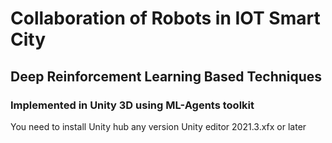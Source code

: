 # Collaboration of Robots in IOT Smart City
## Deep Reinforcement Learning Based Techniques
### Implemented in Unity 3D using ML-Agents toolkit
You need to install Unity hub any version
Unity editor 2021.3.xfx or later
